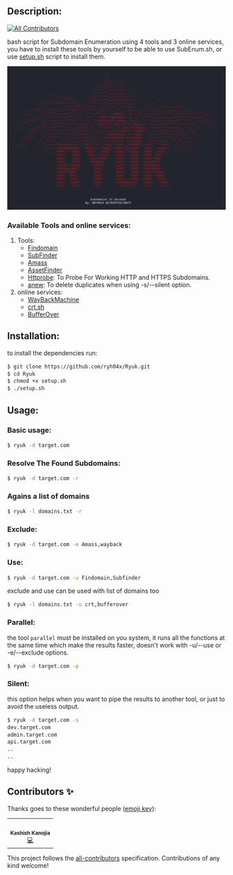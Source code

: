 ## Description:
<!-- ALL-CONTRIBUTORS-BADGE:START - Do not remove or modify this section -->
[![All Contributors](https://img.shields.io/badge/all_contributors-1-orange.svg?style=flat-square)](#contributors-)
<!-- ALL-CONTRIBUTORS-BADGE:END -->

bash script for Subdomain Enumeration using 4 tools and 3 online services, you have to install these tools by yourself to be able to use SubEnum.sh, or use [setup.sh](https://github.com/ryh04x/Ryuk/blob/master/setup.sh) script to install them.

![image](img.png)

### Available Tools and online services:

1. Tools:
	- [Findomain](https://github.com/Edu4rdSHL/findomain)
	- [SubFinder](https://github.com/projectdiscovery/subfinder)
	- [Amass](https://github.com/OWASP/Amass)
	- [AssetFinder](https://github.com/tomnomnom/assetfinder)
	- [Httprobe](https://github.com/tomnomnom/httprobe): To Probe For Working HTTP and HTTPS Subdomains.
	- [anew](https://github.com/tomnomnom/anew): To delete duplicates when using -s/--silent option.
1. online services:
	- [WayBackMachine](http://web.archive.org/)
	- [crt.sh](https://crt.sh/)
	- [BufferOver](https://dns.bufferover.run/)

## Installation:

to install the dependencies run:

```bash
$ git clone https://github.com/ryh04x/Ryuk.git
$ cd Ryuk
$ chmod +x setup.sh
$ ./setup.sh
```

## Usage:

### Basic usage:

```bash
$ ryuk -d target.com 
```

### Resolve The Found Subdomains:

```bash
$ ryuk -d target.com -r 
```

### Agains a list of domains

```bash
$ ryuk -l domains.txt -r
```

### Exclude:

```bash
$ ryuk -d target.com -e Amass,wayback
```

### Use:

```bash
$ ryuk -d target.com -u Findomain,Subfinder
```

exclude and use can be used with list of domains too 

```bash
$ ryuk -l domains.txt -u crt,bufferover
```

### Parallel:
the tool `parallel` must be installed on you system, it runs all the functions at the same time which make the results faster, doesn't work with -u/--use or -e/--exclude options.

```bash
$ ryuk -d target.com -p
```


### Silent:

this option helps when you want to pipe the results to another tool, or just to avoid the useless output.

```bash
$ ryuk -d target.com -s 
dev.target.com
admin.target.com
api.target.com
..
..
```

happy hacking!

## Contributors ✨

Thanks goes to these wonderful people ([emoji key](https://allcontributors.org/docs/en/emoji-key)):

<!-- ALL-CONTRIBUTORS-LIST:START - Do not remove or modify this section -->
<!-- prettier-ignore-start -->
<!-- markdownlint-disable -->
<table>
  <tr>
    <td align="center"><a href="https://github.com/secfb"><img src="https://avatars.githubusercontent.com/u/105162677?s=400&u=cb9a46dd4d17076dc18e90139743aa427814f888&v=40" width="100px;" alt=""/><br /><sub><b>Kashish Kanojia</b></sub></a><br /><a href="https://github.com/ryh04x/Ryuk/commits?author=secfb" title="Code">💻</a></td>
  </tr>
</table>

<!-- markdownlint-restore -->
<!-- prettier-ignore-end -->

<!-- ALL-CONTRIBUTORS-LIST:END -->

This project follows the [all-contributors](https://github.com/all-contributors/all-contributors) specification. Contributions of any kind welcome!
